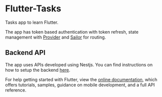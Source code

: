 # Flutter-Tasks

Tasks app to learn Flutter.

The app has token based authentication with token refresh, state management with [Provider](https://pub.dev/packages/provider) and [Sailor](https://pub.dev/packages/sailor) for routing.

## Backend API

The app uses APIs developed using Nestjs. You can find instructions on how to setup the backend [here](https://github.com/mrossioliveira/nestjs-tasks).

For help getting started with Flutter, view the
[online documentation](https://flutter.dev/docs), which offers tutorials,
samples, guidance on mobile development, and a full API reference.
